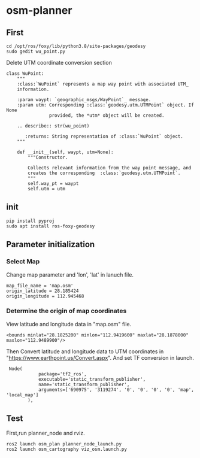 # osm-planner
## First
```
cd /opt/ros/foxy/lib/python3.8/site-packages/geodesy
sudo gedit wu_point.py
```
Delete UTM coordinate conversion section
```
class WuPoint:
    """
    :class:`WuPoint` represents a map way point with associated UTM_
    information.

    :param waypt: `geographic_msgs/WayPoint`_ message.
    :param utm: Corresponding :class:`geodesy.utm.UTMPoint` object. If None
                provided, the *utm* object will be created.
 
    .. describe:: str(wu_point)
 
       :returns: String representation of :class:`WuPoint` object.
    """

    def __init__(self, waypt, utm=None):
        """Constructor.

        Collects relevant information from the way point message, and
        creates the corresponding  :class:`geodesy.utm.UTMPoint`.
        """
        self.way_pt = waypt
        self.utm = utm
```
## init
```
pip install pyproj
sudo apt install ros-foxy-geodesy
```
## Parameter initialization
### Select Map
Change map parameter and 'lon', 'lat' in lanuch file.
```
map_file_name = 'map.osm'
origin_latitude = 28.185424
origin_longitude = 112.945468
``` 
### Determine the origin of map coordinates
View latitude and longitude data in "map.osm" file.
```
<bounds minlat="28.1825200" minlon="112.9419600" maxlat="28.1878000" maxlon="112.9489900"/>
```
Then Convert latitude and longitude data to UTM coordinates in "https://www.earthpoint.us/Convert.aspx".
And set TF conversion in launch.
```
 Node(
            package='tf2_ros',
            executable='static_transform_publisher',
            name='static_transform_publisher',
            arguments=['690975', '3119274', '0', '0', '0', '0', 'map', 'local_map']
        ),
```
## Test
First,run planner_node and rviz.
```
ros2 launch osm_plan planner_node_launch.py 
ros2 launch osm_cartography viz_osm.launch.py
``` 

